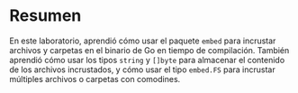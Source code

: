 # Resumen

En este laboratorio, aprendió cómo usar el paquete `embed` para incrustar archivos y carpetas en el binario de Go en tiempo de compilación. También aprendió cómo usar los tipos `string` y `[]byte` para almacenar el contenido de los archivos incrustados, y cómo usar el tipo `embed.FS` para incrustar múltiples archivos o carpetas con comodines.
